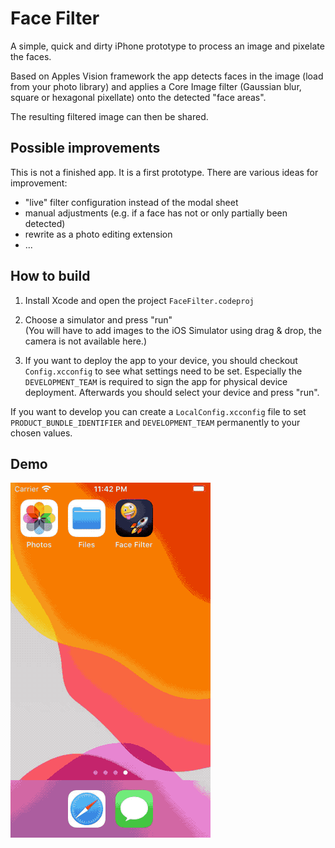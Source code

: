 # Face Filter

A simple, quick and dirty iPhone prototype to process an image and pixelate the faces.

Based on Apples Vision framework the app detects faces in the image (load from your photo library) and applies a Core Image filter (Gaussian blur, square or hexagonal pixellate) onto the detected "face areas". 

The resulting filtered image can then be shared.

## Possible improvements

This is not a finished app. It is a first prototype. 
There are various ideas for improvement:

- "live" filter configuration instead of the modal sheet
- manual adjustments (e.g. if a face has not or only partially been detected)
- rewrite as a photo editing extension
- ...

## How to build

1. Install Xcode and open the project `FaceFilter.codeproj`

2. Choose a simulator and press "run"  
   (You will have to add images to the iOS Simulator using drag & drop, the camera is not available here.)

3. If you want to deploy the app to your device, you should checkout `Config.xcconfig` to see what settings need to be set. Especially the `DEVELOPMENT_TEAM` is required to sign the app for physical device deployment.  Afterwards you should select your device and press "run".

If you want to develop you can create a `LocalConfig.xcconfig` file to set `PRODUCT_BUNDLE_IDENTIFIER` and `DEVELOPMENT_TEAM` permanently to your chosen values.

## Demo

![Demo](./Demo-01.gif)
